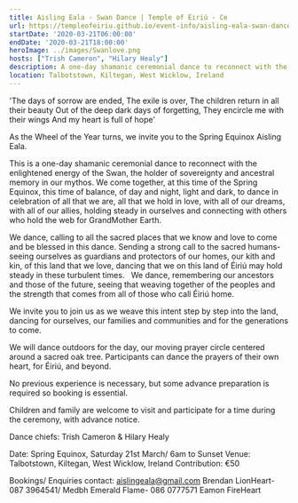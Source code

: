 ```yaml
---
title: Aisling Eala - Swan Dance | Temple of Éiriú - Ce
url: https://templeofeiriu.github.io/event-info/aisling-eala-swan-dance
startDate: '2020-03-21T06:00:00'
endDate: '2020-03-21T18:00:00'
heroImage: ../images/Swanlove.png
hosts: ["Trish Cameron", "Hilary Healy"]
description: A one-day shamanic ceremonial dance to reconnect with the enlightened energy of the Swan, the holder of sovereignty and ancestral memory in our mythos.
location: Talbotstown, Kiltegan, West Wicklow, Ireland
---
```


'The days of sorrow are ended, The exile is over, The children return in all their beauty Out of the deep dark days of forgetting, They encircle me with their wings And my heart is full of hope'

As the Wheel of the Year turns, we invite you to the Spring Equinox Aisling Eala.

This is a one-day shamanic ceremonial dance to reconnect with the enlightened energy of the Swan, the holder of sovereignty and ancestral memory in our mythos. We come together, at this time of the Spring Equinox, this time of balance, of day and night, light and dark, to dance in celebration of all that we are, all that we hold in love, with all of our dreams, with all of our allies, holding steady in ourselves and connecting with others who hold the web for GrandMother Earth.

We dance, calling to all the sacred places that we know and love to come and be blessed in this dance. Sending a strong call to the sacred humans- seeing ourselves as guardians and protectors of our homes, our kith and kin, of this land that we love, dancing that we on this land of Éiriú may hold steady in these turbulent times.   We dance, remembering our ancestors and those of the future, seeing that weaving together of the peoples and the strength that comes from all of those who call Éiriú home.

We invite you to join us as we weave this intent step by step into the land, dancing for ourselves, our families and communities and for the generations to come.

We will dance outdoors for the day, our moving prayer circle centered around a sacred oak tree. Participants can dance the prayers of their own heart, for Éiriú, and beyond.

No previous experience is necessary, but some advance preparation is required so booking is essential.

Children and family are welcome to visit and participate for a time during the ceremony, with advance notice.

Dance chiefs: Trish Cameron & Hilary Healy

Date: Spring Equinox, Saturday 21st March/ 6am to Sunset Venue: Talbotstown, Kiltegan, West Wicklow, Ireland Contribution: €50

Bookings/ Enquiries contact: aislingeala@gmail.com Brendan LionHeart- 087 3964541/ Medbh Emerald Flame- 086 0777571 Eamon FireHeart
